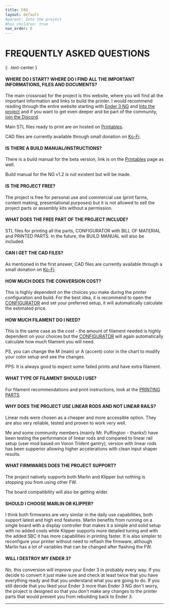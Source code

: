 ```yaml
---
title: FAQ
layout: default
#parent: Into the project
#has_children: true
nav_order: 6
---
```

# FREQUENTLY ASKED QUESTIONS
{: .text-center }
#### WHERE DO I START? WHERE DO I FIND ALL THE IMPORTANT INFORMATIONS, FILES AND DOCUMENTS?
The main crossroad for the project is this website, where you will find all the important information and links to build the printer.
I would recommend reading through the entire website starting with [Ender 3 NG] and [Into the project] and if you want to get even deeper and be part of the community, [join the Discord].

Main STL files ready to print are on hosted on [Printables].

CAD files are currently available through small donation on [Ko-Fi].

#### IS THERE A BUILD MANUAL/INSTRUCTIONS?
There is a build manual for the beta version, link is on the [Printables] page as well.

Build manual for the NG v1.2 is not existent but will be made.

#### IS THE PROJECT FREE?
The project is free for personal use and commercial use (print farms, content making, presentational purposes) but it is not allowed to sell the project parts or assembly kits without a permission.

#### WHAT DOES THE FREE PART OF THE PROJECT INCLUDE?
STL files for printing all the parts, CONFIGURATOR with BILL OF MATERIAL and PRINTED PARTS. In the future, the BUILD MANUAL will also be included.

#### CAN I GET THE CAD FILES?
As mentioned in the first answer, CAD files are currently available through a small donation on [Ko-Fi].

#### HOW MUCH DOES THE CONVERSION COST?
This is highly dependent on the choices you make during the printer configuration and build. For the best idea, it is recommend to open the [CONFIGURATOR] and set your preferred setup, it will automatically calculate the estimated price.

#### HOW MUCH FILAMENT DO I NEED?
This is the same case as the cost - the amount of filament needed is highly dependent on your choices but the [CONFIGURATOR] will again automatically calculate how much filament you will need.

PS, you can change the M (main) or A (accent) color in the chart to modify your color setup and see the changes.

PPS: It is always good to expect some failed prints and have extra filament.

#### WHAT TYPE OF FILAMENT SHOULD I USE?
For filament recommendations and print instructions, look at the [PRINTING PARTS].

#### WHY DOES THE PROJECT USE LINEAR RODS AND NOT LINEAR RAILS?
Linear rods were chosen as a cheaper and more accessible option. They are also very reliable, tested and proven to work very well.

Me and some community members (mainly Mr. Puffington - thanks!) have been testing the performance of linear rods and compared to linear rail setup (user mod based on Voron Trident gantry), version with linear rods has been supperior allowing higher accelerations with clean input shaper results.

#### WHAT FIRMWARES DOES THE PROJECT SUPPORT?
The project natively supports both Marlin and Klipper but nothing is stopping you from using other FW.

The board compatibility will also be getting wider.

#### SHOULD I CHOOSE MARLIN OR KLIPPER?
I think both firmwares are very similar in the daily use capabilities, both support latest and high end features. Marlin benefits from running on a single board with a display controller that makes it a simple and solid setup with no added costs while Klipper supports more detailed tuning and with the added SBC it has more capabilities in printing faster. It is also simpler to reconfigure your printer without need to reflash the firmware, although Marlin has a lot of variables that can be changed after flashing the FW.

#### WILL I DESTROY MY ENDER 3?
No, this conversion will improve your Ender 3 in probably every way. If you decide to convert it just make sure and check at least twice that you have everything ready and that you understand what you are going to do. If you still decide that you liked your Ender 3 more than Ender 3 NG don't worry, the project is designed so that you don't make any changes to the printer parts that would prevent you from rebuilding back to Ender 3.

---
[Ender 3 NG]: https://rh3d.github.io/E3NG_docs/
[Into the project]: https://rh3d.github.io/E3NG_docs/into.html
[join the Discord]: https://discord.com/invite/Zkvu6uu2AR
[Printables]: https://www.printables.com/en/model/469280
[Ko-Fi]: https://ko-fi.com/rh3dcz
[CONFIGURATOR]: https://rh3d.github.io/E3NG_docs/into.html
[PRINTING PARTS]: https://rh3d.github.io/E3NG_docs/printing.html
